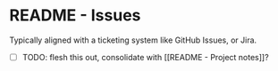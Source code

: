 # README - Issues

Typically aligned with a ticketing system like GitHub Issues, or Jira.


- [ ] TODO: flesh this out, consolidate with [[README - Project notes]]?
